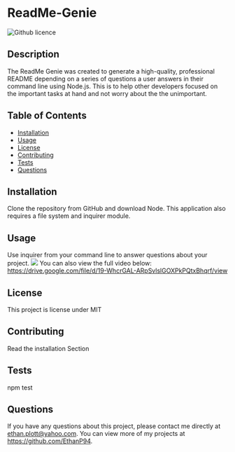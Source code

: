 # ReadMe-Genie
  ![Github licence](http://img.shields.io/badge/license-MIT-blue.svg)
  
  ## Description 
  The ReadMe Genie was created to generate a high-quality, professional README depending on a series of questions a user answers in their command line using Node.js. This is to help other developers focused on the important tasks at hand and not worry about the the unimportant. 
  ## Table of Contents
  * [Installation](#installation)
  * [Usage](#usage)
  * [License](#license)
  * [Contributing](#contributing)
  * [Tests](#tests)
  * [Questions](#questions)
  
  ## Installation 
  Clone the repository from GitHub and download Node. This application also requires a file system and inquirer module.
  ## Usage 
  Use inquirer from your command line to answer questions about your project.
  ![](./assets/gif/ReadMe-Genie-Gif.gif)
  You can also view the full video below:
  https://drive.google.com/file/d/19-WhcrGAL-ARpSvlslGOXPkPQtxBhqrf/view
  ## License 
  This project is license under MIT
  ## Contributing 
  Read the installation Section 
  ## Tests
  npm test
  ## Questions
  If you have any questions about this project, please contact me directly at ethan.plott@yahoo.com. You can view more of my projects at https://github.com/EthanP94.
